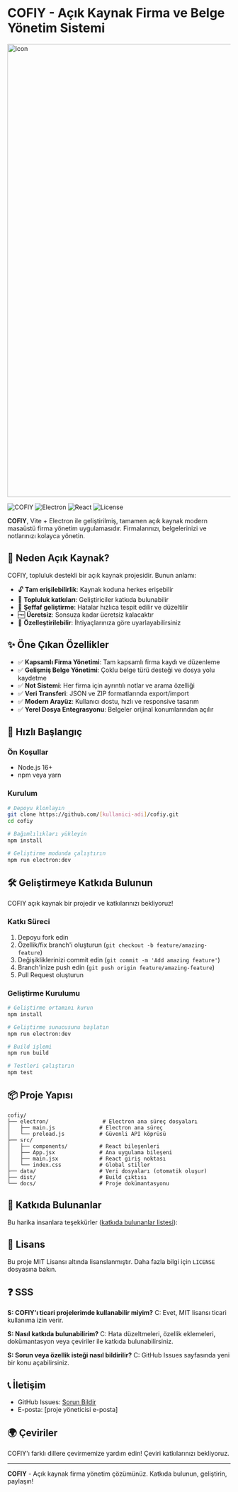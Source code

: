 # COFIY - Açık Kaynak Firma ve Belge Yönetim Sistemi
<img width="1024" height="1024" alt="icon" src="https://github.com/user-attachments/assets/b3e324d4-74f8-4306-bb00-ed7f7813af76" />

![COFIY](https://img.shields.io/badge/COFIY-Open%20Source-blue?style=for-the-badge)
![Electron](https://img.shields.io/badge/Electron-27.2.3-47848F?style=for-the-badge&logo=electron)
![React](https://img.shields.io/badge/React-18.2.0-61DAFB?style=for-the-badge&logo=react)
![License](https://img.shields.io/badge/License-MIT-green?style=for-the-badge)

**COFIY**, Vite + Electron ile geliştirilmiş, tamamen açık kaynak modern masaüstü firma yönetim uygulamasıdır. Firmalarınızı, belgelerinizi ve notlarınızı kolayca yönetin.

## 🌟 Neden Açık Kaynak?

COFIY, topluluk destekli bir açık kaynak projesidir. Bunun anlamı:

- 🔓 **Tam erişilebilirlik**: Kaynak koduna herkes erişebilir
- 🤝 **Topluluk katkıları**: Geliştiriciler katkıda bulunabilir
- 🐛 **Şeffaf geliştirme**: Hatalar hızlıca tespit edilir ve düzeltilir
- 🆓 **Ücretsiz**: Sonsuza kadar ücretsiz kalacaktır
- 🔧 **Özelleştirilebilir**: İhtiyaçlarınıza göre uyarlayabilirsiniz

## ✨ Öne Çıkan Özellikler

- ✅ **Kapsamlı Firma Yönetimi**: Tam kapsamlı firma kaydı ve düzenleme
- ✅ **Gelişmiş Belge Yönetimi**: Çoklu belge türü desteği ve dosya yolu kaydetme
- ✅ **Not Sistemi**: Her firma için ayrıntılı notlar ve arama özelliği
- ✅ **Veri Transferi**: JSON ve ZIP formatlarında export/import
- ✅ **Modern Arayüz**: Kullanıcı dostu, hızlı ve responsive tasarım
- ✅ **Yerel Dosya Entegrasyonu**: Belgeler orijinal konumlarından açılır

## 🚀 Hızlı Başlangıç

### Ön Koşullar
- Node.js 16+ 
- npm veya yarn

### Kurulum
```bash
# Depoyu klonlayın
git clone https://github.com/[kullanici-adi]/cofiy.git
cd cofiy

# Bağımlılıkları yükleyin
npm install

# Geliştirme modunda çalıştırın
npm run electron:dev
```

## 🛠️ Geliştirmeye Katkıda Bulunun

COFIY açık kaynak bir projedir ve katkılarınızı bekliyoruz!

### Katkı Süreci
1. Depoyu fork edin
2. Özellik/fix branch'i oluşturun (`git checkout -b feature/amazing-feature`)
3. Değişikliklerinizi commit edin (`git commit -m 'Add amazing feature'`)
4. Branch'inize push edin (`git push origin feature/amazing-feature`)
5. Pull Request oluşturun

### Geliştirme Kurulumu
```bash
# Geliştirme ortamını kurun
npm install

# Geliştirme sunucusunu başlatın
npm run electron:dev

# Build işlemi
npm run build

# Testleri çalıştırın
npm test
```

## 📦 Proje Yapısı

```
cofiy/
├── electron/                 # Electron ana süreç dosyaları
│   ├── main.js              # Electron ana süreç
│   └── preload.js           # Güvenli API köprüsü
├── src/
│   ├── components/          # React bileşenleri
│   ├── App.jsx              # Ana uygulama bileşeni
│   ├── main.jsx             # React giriş noktası
│   └── index.css            # Global stiller
├── data/                    # Veri dosyaları (otomatik oluşur)
├── dist/                    # Build çıktısı
└── docs/                    # Proje dokümantasyonu
```

## 🤝 Katkıda Bulunanlar

Bu harika insanlara teşekkürler ([katkıda bulunanlar listesi](https://github.com/[kullanici-adi]/cofiy/contributors)):

<!-- Katkıda bulunanların listesi buraya gelecek -->

## 📜 Lisans

Bu proje MIT Lisansı altında lisanslanmıştır. Daha fazla bilgi için `LICENSE` dosyasına bakın.

## ❓ SSS

**S: COFIY'ı ticari projelerimde kullanabilir miyim?**
C: Evet, MIT lisansı ticari kullanıma izin verir.

**S: Nasıl katkıda bulunabilirim?**
C: Hata düzeltmeleri, özellik eklemeleri, dokümantasyon veya çeviriler ile katkıda bulunabilirsiniz.

**S: Sorun veya özellik isteği nasıl bildirilir?**
C: GitHub Issues sayfasında yeni bir konu açabilirsiniz.

## 📞 İletişim

- GitHub Issues: [Sorun Bildir](https://github.com/[kullanici-adi]/cofiy/issues)
- E-posta: [proje yöneticisi e-posta]

## 🌍 Çeviriler

COFIY'ı farklı dillere çevirmemize yardım edin! Çeviri katkılarınızı bekliyoruz.

---

**COFIY** - Açık kaynak firma yönetim çözümünüz. Katkıda bulunun, geliştirin, paylaşın!
